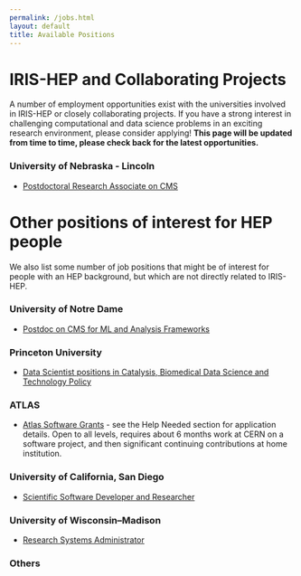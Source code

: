 ```yaml
---
permalink: /jobs.html
layout: default
title: Available Positions
---
```


# IRIS-HEP and Collaborating Projects

 A number of employment opportunities exist with the universities involved in IRIS-HEP or closely collaborating projects. If you have a strong interest in challenging computational and data science problems in an exciting research environment, please consider applying! **This page will be updated from time to time, please check back for the latest opportunities.**

### University of Nebraska - Lincoln
  * [Postdoctoral Research Associate on CMS](https://inspirehep.net/jobs/1849488)

# Other positions of interest for HEP people

We also list some number of job positions that might be of interest for people
with an HEP background, but which are not directly related to IRIS-HEP.

### University of Notre Dame
  * [Postdoc on CMS for ML and Analysis Frameworks](https://academicjobsonline.org/ajo/jobs/17981)

### Princeton University

  * [Data Scientist positions in Catalysis, Biomedical Data Science and Technology Policy](https://csml.princeton.edu/news/data-scientist-positions-available-princeton)

### ATLAS

  * [Atlas Software Grants](https://twiki.cern.ch/twiki/bin/viewauth/AtlasComputing/AtlasComputing) - see the Help Needed section for application details.  Open to all levels, requires about 6 months work at CERN on a software project, and then significant continuing contributions at home institution.

### University of California, San Diego
  * [Scientific Software Developer and Researcher](https://jobs.ucsd.edu/bulletin/job.aspx?jobnum_in=108447)

### University of Wisconsin–Madison
  * [Research Systems Administrator](https://jobs.hr.wisc.edu/en-us/job/508915/associate-computing-infrastructure-administrator)

### Others
